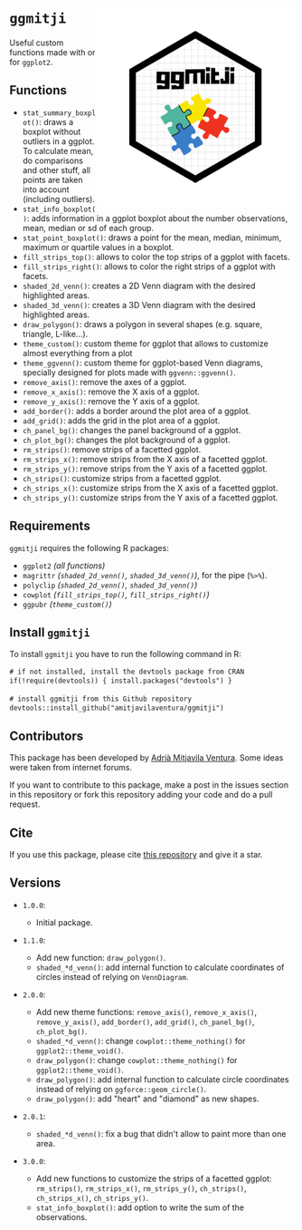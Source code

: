 # `ggmitji` <img src="logo.png" align="right" alt="" width="350" />

Useful custom functions made with or for `ggplot2`.

## Functions

* `stat_summary_boxplot()`: draws a boxplot without outliers in a ggplot. To calculate mean, do comparisons and other stuff, all points are taken into account (including outliers). 
* `stat_info_boxplot()`: adds information in a ggplot boxplot about the number observations, mean, median or sd of each group.
* `stat_point_boxplot()`: draws a point for the mean, median, minimum, maximum or quartile values in a boxplot.
* `fill_strips_top()`: allows to color the top strips of a ggplot with facets.
* `fill_strips_right()`: allows to color the right strips of a ggplot with facets.
* `shaded_2d_venn()`: creates a 2D Venn diagram with the desired highlighted areas.
* `shaded_3d_venn()`: creates a 3D Venn diagram with the desired highlighted areas.
* `draw_polygon()`: draws a polygon in several shapes (e.g. square, triangle, L-like...).
* `theme_custom()`: custom theme for ggplot that allows to customize almost everything from a plot
* `theme_ggvenn()`: custom theme for ggplot-based Venn diagrams, specially designed for plots made with `ggvenn::ggvenn()`. 
* `remove_axis()`: remove the axes of a ggplot.
* `remove_x_axis()`: remove the X axis of a ggplot.
* `remove_y_axis()`: remove the Y axis of a ggplot.
* `add_border()`: adds a border around the plot area of a ggplot.
* `add_grid()`: adds the grid in the plot area of a ggplot.
* `ch_panel_bg()`: changes the panel background of a ggplot.
* `ch_plot_bg()`: changes the plot background of a ggplot.
* `rm_strips()`: remove strips of a facetted ggplot.
* `rm_strips_x()`: remove strips from the X axis of a facetted ggplot.
* `rm_strips_y()`: remove strips from the Y axis of a facetted ggplot.
* `ch_strips()`: customize strips from a facetted ggplot.
* `ch_strips_x()`: customize strips from the X axis of a facetted ggplot.
* `ch_strips_y()`: customize strips from the Y axis of a facetted ggplot.

## Requirements

`ggmitji` requires the following R packages:

- `ggplot2` *(all functions)*
- `magrittr` *(`shaded_2d_venn()`, `shaded_3d_venn()`)*, for the pipe (`%>%`).
- `polyclip` *(`shaded_2d_venn()`, `shaded_3d_venn()`)*
- `cowplot` *(`fill_strips_top()`, `fill_strips_right()`)*
- `ggpubr` *(`theme_custom()`)*

## Install `ggmitji` 

To install `ggmitji` you have to run the following command in R:

```
# if not installed, install the devtools package from CRAN 
if(!require(devtools)) { install.packages("devtools") }

# install ggmitji from this Github repository 
devtools::install_github("amitjavilaventura/ggmitji")
```

## Contributors

This package has been developed by [Adrià Mitjavila Ventura](https://amitjavilaventura.github.io). Some ideas were taken from internet forums.

If you want to contribute to this package, make a post in the issues section in this repository or fork this repository adding your code and do a pull request.

## Cite

If you use this package, please cite [this repository](https://github.com/amitjavilaventura/ggmitji) and give it a star.

## Versions

* `1.0.0`:
  + Initial package. 

* `1.1.0`:
  + Add new function: `draw_polygon()`. 
  + `shaded_*d_venn()`: add internal function to calculate coordinates of circles instead of relying on `VennDiagram`.

* `2.0.0`:
  + Add new theme functions: `remove_axis()`, `remove_x_axis()`, `remove_y_axis()`, `add_border()`, `add_grid()`, `ch_panel_bg()`, `ch_plot_bg()`. 
  + `shaded_*d_venn()`: change `cowplot::theme_nothing()` for `ggplot2::theme_void()`.
  + `draw_polygon()`: change `cowplot::theme_nothing()` for `ggplot2::theme_void()`.
  + `draw_polygon()`: add internal function to calculate circle coordinates instead of relying on `ggforce::geom_circle()`.
  + `draw_polygon()`: add "heart" and "diamond" as new shapes.
  
* `2.0.1`:
  + `shaded_*d_venn()`: fix a bug that didn't allow to paint more than one area.

* `3.0.0`:
  + Add new functions to customize the strips of a facetted ggplot: `rm_strips()`, `rm_strips_x()`, `rm_strips_y()`, `ch_strips()`, `ch_strips_x()`, `ch_strips_y()`.
  + `stat_info_boxplot()`: add option to write the sum of the observations.
